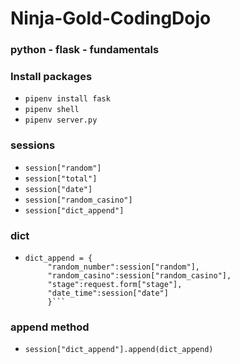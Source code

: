 # Ninja-Gold-CodingDojo
### python - flask - fundamentals
### Install packages
* ```pipenv install fask```
* ```pipenv shell```
* ```pipenv server.py```
### sessions
* ```session["random"]``` 
* ```session["total"] ```
* ```session["date"] ```
* ```session["random_casino"] ```
* ```session["dict_append"]```
### dict
*  ```
   dict_append = {
        "random_number":session["random"],
        "random_casino":session["random_casino"],
        "stage":request.form["stage"],
        "date_time":session["date"]
        }```
### append method
* ```session["dict_append"].append(dict_append)```
